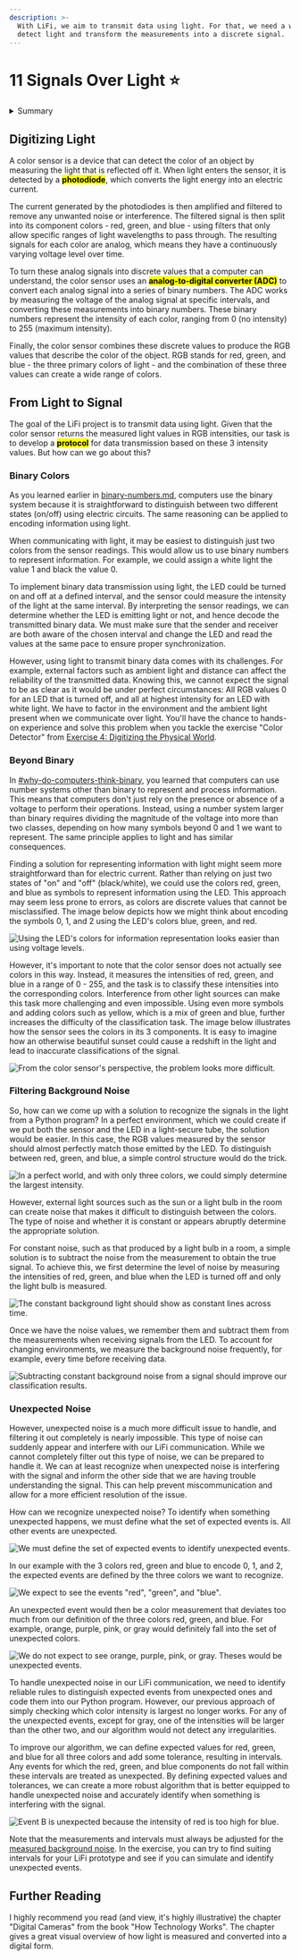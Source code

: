 ```yaml
---
description: >-
  With LiFi, we aim to transmit data using light. For that, we need a way to
  detect light and transform the measurements into a discrete signal.
---
```


# 11 Signals Over Light ⭐

<details>

<summary>Summary</summary>

In this lesson, you'll learn:

* How light can be transformed into a digital representation.
* Ways to encode information with light signals.
* Ideas how to deal with background noise in signals, specifically light signals.

This lesson is relevant for [Exercise 4: Digitizing The Physical World](https://winf-hsos.github.io/lifi-exercises/exercises/04_exercise_digitizing_the_physical_world.pdf).

</details>

## Digitizing Light

A color sensor is a device that can detect the color of an object by measuring the light that is reflected off it. When light enters the sensor, it is detected by a <mark style="background-color:yellow;">**photodiode**</mark>, which converts the light energy into an electric current.

The current generated by the photodiodes is then amplified and filtered to remove any unwanted noise or interference. The filtered signal is then split into its component colors - red, green, and blue - using filters that only allow specific ranges of light wavelengths to pass through. The resulting signals for each color are analog, which means they have a continuously varying voltage level over time.

To turn these analog signals into discrete values that a computer can understand, the color sensor uses an <mark style="background-color:yellow;">**analog-to-digital converter (ADC)**</mark> to convert each analog signal into a series of binary numbers. The ADC works by measuring the voltage of the analog signal at specific intervals, and converting these measurements into binary numbers. These binary numbers represent the intensity of each color, ranging from 0 (no intensity) to 255 (maximum intensity).

Finally, the color sensor combines these discrete values to produce the RGB values that describe the color of the object. RGB stands for red, green, and blue - the three primary colors of light - and the combination of these three values can create a wide range of colors.

## From Light to Signal

The goal of the LiFi project is to transmit data using light. Given that the color sensor returns the measured light values in RGB intensities, our task is to develop a <mark style="background-color:yellow;">**protocol**</mark> for data transmission based on these 3 intensity values. But how can we go about this?

### Binary Colors

As you learned earlier in [binary-numbers.md](binary-numbers.md "mention"), computers use the binary system because it is straightforward to distinguish between two different states (on/off) using electric circuits. The same reasoning can be applied to encoding information using light.

When communicating with light, it may be easiest to distinguish just two colors from the sensor readings. This would allow us to use binary numbers to represent information. For example, we could assign a white light the value 1 and black the value 0.

To implement binary data transmission using light, the LED could be turned on and off at a defined interval, and the sensor could measure the intensity of the light at the same interval. By interpreting the sensor readings, we can determine whether the LED is emitting light or not, and hence decode the transmitted binary data. We must make sure that the sender and receiver are both aware of the chosen interval and change the LED and read the values at the same pace to ensure proper synchronization.

However, using light to transmit binary data comes with its challenges. For example, external factors such as ambient light and distance can affect the reliability of the transmitted data. Knowing this, we cannot expect the signal to be as clear as it would be under perfect circumstances: All RGB values 0 for an LED that is turned off, and all at highest intensity for an LED with white light. We have to factor in the environment and the ambient light present when we communicate over light. You'll have the chance to hands-on experience and solve this problem when you tackle the exercise "Color Detector" from [Exercise 4: Digitizing the Physical World](https://github.com/winf-hsos/lifi-exercises/raw/main/exercises/04_exercise_digitizing_the_physical_world.pdf).

### Beyond Binary

In [#why-do-computers-think-binary](binary-numbers.md#why-do-computers-think-binary "mention"), you learned that computers can use number systems other than binary to represent and process information. This means that computers don't just rely on the presence or absence of a voltage to perform their operations. Instead, using a number system larger than binary requires dividing the magnitude of the voltage into more than two classes, depending on how many symbols beyond 0 and 1 we want to represent. The same principle applies to light and has similar consequences.

Finding a solution for representing information with light might seem more straightforward than for electric current. Rather than relying on just two states of "on" and "off" (black/white), we could use the colors red, green, and blue as symbols to represent information using the LED. This approach may seem less prone to errors, as colors are discrete values that cannot be misclassified. The image below depicts how we might think about encoding the symbols 0, 1, and 2 using the LED's colors blue, green, and red.

<img src="../.gitbook/assets/file.excalidraw (5).svg" alt="Using the LED&#x27;s colors for information representation looks easier than using voltage levels." class="gitbook-drawing">

However, it's important to note that the color sensor does not actually see colors in this way. Instead, it measures the intensities of red, green, and blue in a range of 0 - 255, and the task is to classify these intensities into the corresponding colors. Interference from other light sources can make this task more challenging and even impossible. Using even more symbols and adding colors such as yellow, which is a mix of green and blue, further increases the difficulty of the classification task. The image below illustrates how the sensor sees the colors in its 3 components. It is easy to imagine how an otherwise beautiful sunset could cause a redshift in the light and lead to inaccurate classifications of the signal.

<img src="../.gitbook/assets/file.excalidraw (11) (1) (1).svg" alt="From the color sensor&#x27;s perspective, the problem looks more difficult." class="gitbook-drawing">

### Filtering Background Noise

So, how can we come up with a solution to recognize the signals in the light from a Python program? In a perfect environment, which we could create if we put both the sensor and the LED in a light-secure tube, the solution would be easier. In this case, the RGB values measured by the sensor should almost perfectly match those emitted by the LED. To distinguish between red, green, and blue, a simple control structure would do the trick.

<img src="../.gitbook/assets/file.excalidraw (6) (1).svg" alt="In a perfect world, and with only three colors, we could simply determine the largest intensity." class="gitbook-drawing">

However, external light sources such as the sun or a light bulb in the room can create noise that makes it difficult to distinguish between the colors. The type of noise and whether it is constant or appears abruptly determine the appropriate solution.

For constant noise, such as that produced by a light bulb in a room, a simple solution is to subtract the noise from the measurement to obtain the true signal. To achieve this, we first determine the level of noise by measuring the intensities of red, green, and blue when the LED is turned off and only the light bulb is measured.

<img src="../.gitbook/assets/file.excalidraw (1) (1) (1).svg" alt="The constant background light should show as constant lines across time." class="gitbook-drawing">

Once we have the noise values, we remember them and subtract them from the measurements when receiving signals from the LED. To account for changing environments, we measure the background noise frequently, for example, every time before receiving data.

<img src="../.gitbook/assets/file.excalidraw (3) (3).svg" alt="Subtracting constant background noise from a signal should improve our classification results." class="gitbook-drawing">

### Unexpected Noise

However, unexpected noise is a much more difficult issue to handle, and filtering it out completely is nearly impossible. This type of noise can suddenly appear and interfere with our LiFi communication. While we cannot completely filter out this type of noise, we can be prepared to handle it. We can at least recognize when unexpected noise is interfering with the signal and inform the other side that we are having trouble understanding the signal. This can help prevent miscommunication and allow for a more efficient resolution of the issue.

How can we recognize unexpected noise? To identify when something unexpected happens, we must define what the set of expected events is. All other events are unexpected.

<img src="../.gitbook/assets/file.excalidraw (14) (1) (1).svg" alt="We must define the set of expected events to identify unexpected events." class="gitbook-drawing">

In our example with the 3 colors red, green and blue to encode 0, 1, and 2, the expected events are  defined by the three colors we want to recognize.

<img src="../.gitbook/assets/file.excalidraw (1) (1) (1) (3).svg" alt="We expect to see the events &#x22;red&#x22;, &#x22;green&#x22;, and &#x22;blue&#x22;." class="gitbook-drawing">

An unexpected event would then be a color measurement that deviates too much from our definition of the three colors red, green, and blue. For example, orange, purple, pink, or gray would definitely fall into the set of unexpected colors.

<img src="../.gitbook/assets/file.excalidraw (15) (1).svg" alt="We do not expect to see orange, purple, pink, or gray. Theses would be unexpected events." class="gitbook-drawing">

To handle unexpected noise in our LiFi communication, we need to identify reliable rules to distinguish expected events from unexpected ones and code them into our Python program. However, our previous approach of simply checking which color intensity is largest no longer works. For any of the unexpected events, except for gray, one of the intensities will be larger than the other two, and our algorithm would not detect any irregularities.

To improve our algorithm, we can define expected values for red, green, and blue for all three colors and add some tolerance, resulting in intervals. Any events for which the red, green, and blue components do not fall within these intervals are treated as unexpected. By defining expected values and tolerances, we can create a more robust algorithm that is better equipped to handle unexpected noise and accurately identify when something is interfering with the signal.

<img src="../.gitbook/assets/file.excalidraw (16) (1).svg" alt="Event B is unexpected because the intensity of red is too high for blue." class="gitbook-drawing">



Note that the measurements and intervals must always be adjusted for the [measured background noise](signals-over-light.md#filtering-background-noise). In the exercise, you can try to find suiting intervals for your LiFi prototype and see if you can simulate and identify unexpected events.

## Further Reading

I highly recommend you read (and view, it's highly illustrative) the chapter "Digital Cameras" from the book "How Technology Works". The chapter gives a great visual overview of how light is measured and converted into a digital form.
